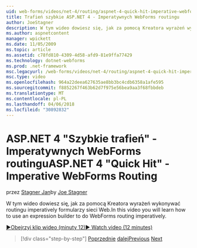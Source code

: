 ```yaml
---
uid: web-forms/videos/net-4/routing/aspnet-4-quick-hit-imperative-webforms-routing
title: Trafień szybkie ASP.NET 4 - Imperatywnych WebForms routingu
author: JoeStagner
description: W tym wideo dowiesz się, jak za pomocą Kreatora wyrażeń wykonywać routingu imperatively formularzy sieci Web.
ms.author: aspnetcontent
manager: wpickett
ms.date: 11/05/2009
ms.topic: article
ms.assetid: c78fd810-4309-4d58-afd9-81e9ffa77429
ms.technology: dotnet-webforms
ms.prod: .net-framework
msc.legacyurl: /web-forms/videos/net-4/routing/aspnet-4-quick-hit-imperative-webforms-routing
msc.type: video
ms.openlocfilehash: 964a22deea627635ae8bb3bc4cdb6358a1afe595
ms.sourcegitcommit: f8852267f463b62d7f975e56bea9aa3f68fbbdeb
ms.translationtype: MT
ms.contentlocale: pl-PL
ms.lasthandoff: 04/06/2018
ms.locfileid: "30892832"
---
```

<a name="aspnet-4-quick-hit---imperative-webforms-routing"></a><span data-ttu-id="ecde6-103">ASP.NET 4 "Szybkie trafień" - Imperatywnych WebForms routingu</span><span class="sxs-lookup"><span data-stu-id="ecde6-103">ASP.NET 4 "Quick Hit" - Imperative WebForms Routing</span></span>
====================
<span data-ttu-id="ecde6-104">przez [Stagner Jan](https://github.com/JoeStagner)</span><span class="sxs-lookup"><span data-stu-id="ecde6-104">by [Joe Stagner](https://github.com/JoeStagner)</span></span>

<span data-ttu-id="ecde6-105">W tym wideo dowiesz się, jak za pomocą Kreatora wyrażeń wykonywać routingu imperatively formularzy sieci Web.</span><span class="sxs-lookup"><span data-stu-id="ecde6-105">In this video you will learn how to use an expression builder to do WebForms routing imperatively.</span></span> 

[<span data-ttu-id="ecde6-106">&#9654;Obejrzyj klip wideo (minuty 12)</span><span class="sxs-lookup"><span data-stu-id="ecde6-106">&#9654; Watch video (12 minutes)</span></span>](https://channel9.msdn.com/Blogs/ASP-NET-Site-Videos/aspnet-4-quick-hit-imperative-webforms-routing)

> [!div class="step-by-step"]
> <span data-ttu-id="ecde6-107">[Poprzednie](aspnet-4-quick-hit-permanent-redirect.md)
> [dalej](aspnet-4-quick-hit-declarative-webforms-routing.md)</span><span class="sxs-lookup"><span data-stu-id="ecde6-107">[Previous](aspnet-4-quick-hit-permanent-redirect.md)
[Next](aspnet-4-quick-hit-declarative-webforms-routing.md)</span></span>
